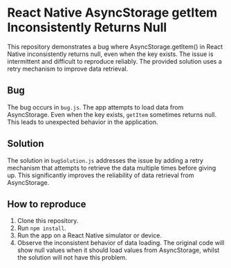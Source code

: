 # React Native AsyncStorage getItem Inconsistently Returns Null

This repository demonstrates a bug where AsyncStorage.getItem() in React Native inconsistently returns null, even when the key exists.  The issue is intermittent and difficult to reproduce reliably.  The provided solution uses a retry mechanism to improve data retrieval.

## Bug

The bug occurs in `bug.js`.  The app attempts to load data from AsyncStorage.  Even when the key exists, `getItem` sometimes returns null. This leads to unexpected behavior in the application.

## Solution

The solution in `bugSolution.js` addresses the issue by adding a retry mechanism that attempts to retrieve the data multiple times before giving up. This significantly improves the reliability of data retrieval from AsyncStorage.

## How to reproduce

1. Clone this repository.
2. Run `npm install`.
3. Run the app on a React Native simulator or device.
4. Observe the inconsistent behavior of data loading. The original code will show null values when it should load values from AsyncStorage, whilst the solution will not have this problem.